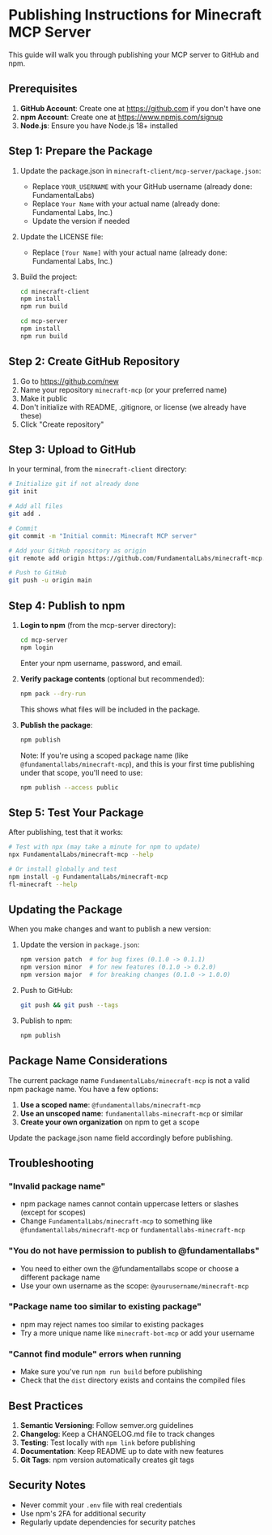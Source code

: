 # Publishing Instructions for Minecraft MCP Server

This guide will walk you through publishing your MCP server to GitHub and npm.

## Prerequisites

1. **GitHub Account**: Create one at <https://github.com> if you don't have one
2. **npm Account**: Create one at <https://www.npmjs.com/signup>
3. **Node.js**: Ensure you have Node.js 18+ installed

## Step 1: Prepare the Package

1. Update the package.json in `minecraft-client/mcp-server/package.json`:
   - Replace `YOUR_USERNAME` with your GitHub username (already done: FundamentalLabs)
   - Replace `Your Name` with your actual name (already done: Fundamental Labs, Inc.)
   - Update the version if needed

2. Update the LICENSE file:
   - Replace `[Your Name]` with your actual name (already done: Fundamental Labs, Inc.)

3. Build the project:

   ```bash
   cd minecraft-client
   npm install
   npm run build
   
   cd mcp-server
   npm install
   npm run build
   ```

## Step 2: Create GitHub Repository

1. Go to <https://github.com/new>
2. Name your repository `minecraft-mcp` (or your preferred name)
3. Make it public
4. Don't initialize with README, .gitignore, or license (we already have these)
5. Click "Create repository"

## Step 3: Upload to GitHub

In your terminal, from the `minecraft-client` directory:

```bash
# Initialize git if not already done
git init

# Add all files
git add .

# Commit
git commit -m "Initial commit: Minecraft MCP server"

# Add your GitHub repository as origin
git remote add origin https://github.com/FundamentalLabs/minecraft-mcp.git

# Push to GitHub
git push -u origin main
```

## Step 4: Publish to npm

1. **Login to npm** (from the mcp-server directory):

   ```bash
   cd mcp-server
   npm login
   ```

   Enter your npm username, password, and email.

2. **Verify package contents** (optional but recommended):

   ```bash
   npm pack --dry-run
   ```

   This shows what files will be included in the package.

3. **Publish the package**:

   ```bash
   npm publish
   ```

   Note: If you're using a scoped package name (like `@fundamentallabs/minecraft-mcp`), and this is your first time publishing under that scope, you'll need to use:

   ```bash
   npm publish --access public
   ```

## Step 5: Test Your Package

After publishing, test that it works:

```bash
# Test with npx (may take a minute for npm to update)
npx FundamentalLabs/minecraft-mcp --help

# Or install globally and test
npm install -g FundamentalLabs/minecraft-mcp
fl-minecraft --help
```

## Updating the Package

When you make changes and want to publish a new version:

1. Update the version in `package.json`:

   ```bash
   npm version patch  # for bug fixes (0.1.0 -> 0.1.1)
   npm version minor  # for new features (0.1.0 -> 0.2.0)
   npm version major  # for breaking changes (0.1.0 -> 1.0.0)
   ```

2. Push to GitHub:

   ```bash
   git push && git push --tags
   ```

3. Publish to npm:

   ```bash
   npm publish
   ```

## Package Name Considerations

The current package name `FundamentalLabs/minecraft-mcp` is not a valid npm package name. You have a few options:

1. **Use a scoped name**: `@fundamentallabs/minecraft-mcp`
2. **Use an unscoped name**: `fundamentallabs-minecraft-mcp` or similar
3. **Create your own organization** on npm to get a scope

Update the package.json name field accordingly before publishing.

## Troubleshooting

### "Invalid package name"

- npm package names cannot contain uppercase letters or slashes (except for scopes)
- Change `FundamentalLabs/minecraft-mcp` to something like `@fundamentallabs/minecraft-mcp` or `fundamentallabs-minecraft-mcp`

### "You do not have permission to publish to @fundamentallabs"

- You need to either own the @fundamentallabs scope or choose a different package name
- Use your own username as the scope: `@yourusername/minecraft-mcp`

### "Package name too similar to existing package"

- npm may reject names too similar to existing packages
- Try a more unique name like `minecraft-bot-mcp` or add your username

### "Cannot find module" errors when running

- Make sure you've run `npm run build` before publishing
- Check that the `dist` directory exists and contains the compiled files

## Best Practices

1. **Semantic Versioning**: Follow semver.org guidelines
2. **Changelog**: Keep a CHANGELOG.md file to track changes
3. **Testing**: Test locally with `npm link` before publishing
4. **Documentation**: Keep README up to date with new features
5. **Git Tags**: npm version automatically creates git tags

## Security Notes

- Never commit your `.env` file with real credentials
- Use npm's 2FA for additional security
- Regularly update dependencies for security patches

